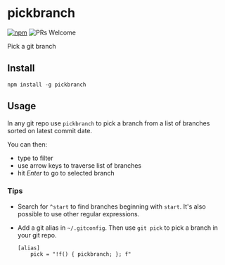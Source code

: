 # pickbranch

[![npm](https://img.shields.io/npm/v/pickbranch)](https://www.npmjs.com/package/pickbranch) ![PRs Welcome](https://img.shields.io/badge/PRs-welcome-brightgreen.svg)

Pick a git branch

## Install

`npm install -g pickbranch`

## Usage

In any git repo use `pickbranch` to pick a branch from a list of branches sorted on latest commit date.

You can then:

- type to filter
- use arrow keys to traverse list of branches
- hit _Enter_ to go to selected branch

### Tips

- Search for `^start` to find branches beginning with `start`. It's also possible to use other regular expressions.

- Add a git alias in `~/.gitconfig`. Then use `git pick` to pick a branch in your git repo.
  ```
  [alias]
      pick = "!f() { pickbranch; }; f"
  ```
